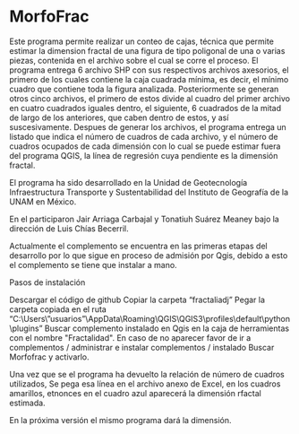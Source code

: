 # MorfoFrac

Este programa permite realizar un conteo de cajas, técnica que permite estimar la dimension fractal de una figura de tipo poligonal de una o varias piezas, contenida en el archivo sobre el cual se corre el proceso. El programa entrega 6 archivo SHP con sus respectivos archivos axesorios, el primero de los cuales contiene la caja cuadrada mínima, es decir, el mínimo cuadro que contiene toda la figura analizada. Posteriormente se generan otros cinco archivos, el primero de estos divide al cuadro del primer archivo en cuatro cuadrados iguales dentro, el siguiente, 6 cuadrados de la mitad de largo de los anteriores, que caben dentro de estos, y así suscesivamente. Despues de generar los archivos, el programa entrega un listado que indica el número de cuadros de cada archivo, y el número de cuadros ocupados de cada dimensión con lo cual se puede estimar fuera del programa QGIS, la línea de regresión cuya pendiente es la dimensión fractal.

El programa ha sido desarrollado en la Unidad de Geotecnología Infraestructura Transporte y Sustentabilidad del Instituto de Geografía de la UNAM en México.

En el participaron Jair Arriaga Carbajal y Tonatiuh Suárez Meaney bajo la dirección de Luis Chías Becerril.

Actualmente el complemento se encuentra en las primeras etapas del desarrollo por lo que sigue en proceso de admisión por Qgis, debido a esto el complemento se tiene que instalar a mano.

Pasos de instalación

Descargar el código de github
Copiar la carpeta “fractaliadj”
Pegar la carpeta copiada en el ruta “C:\Users\”usuarios”\AppData\Roaming\QGIS\QGIS3\profiles\default\python\plugins”
Buscar complemento instalado en Qgis en la caja de herramientas con el nombre "Fractalidad".
En caso de no aparecer favor de ir a complementos / administrar e instalar complementos / instalado
Buscar Morfofrac y activarlo.

Una vez que se el programa ha devuelto la relación de número de cuadros utilizados, Se pega esa línea en el archivo anexo de Excel, en los cuadros amarillos, etnonces en el cuadro azul aparecerá la dimensión rfactal estimada. 

En la próxima versión el mismo programa dará la dimensión.
